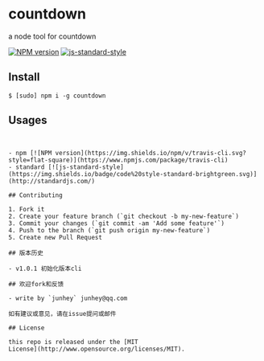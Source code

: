 # countdown

a node tool for countdown

[![NPM version](https://img.shields.io/npm/v/travis-cli.svg?style=flat-square)](https://www.npmjs.com/package/travis-cli)
[![js-standard-style](https://img.shields.io/badge/code%20style-standard-brightgreen.svg)](http://standardjs.com/)

## Install

```
$ [sudo] npm i -g countdown
```

## Usages

```


- npm [![NPM version](https://img.shields.io/npm/v/travis-cli.svg?style=flat-square)](https://www.npmjs.com/package/travis-cli)
- standard [![js-standard-style](https://img.shields.io/badge/code%20style-standard-brightgreen.svg)](http://standardjs.com/)

## Contributing

1. Fork it
2. Create your feature branch (`git checkout -b my-new-feature`)
3. Commit your changes (`git commit -am 'Add some feature'`)
4. Push to the branch (`git push origin my-new-feature`)
5. Create new Pull Request

## 版本历史

- v1.0.1 初始化版本cli

## 欢迎fork和反馈

- write by `junhey` junhey@qq.com

如有建议或意见，请在issue提问或邮件

## License

this repo is released under the [MIT
License](http://www.opensource.org/licenses/MIT).
